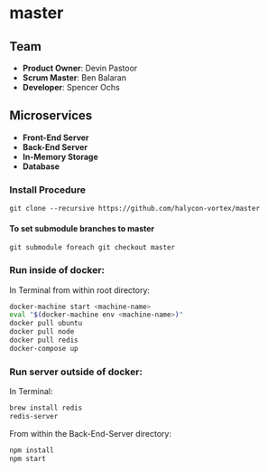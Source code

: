 # master

## Team

  - __Product Owner__: Devin Pastoor
  - __Scrum Master__: Ben Balaran
  - __Developer__: Spencer Ochs

## Microservices

  - __Front-End Server__
  - __Back-End Server__
  - __In-Memory Storage__
  - __Database__

### Install Procedure

```
git clone --recursive https://github.com/halycon-vortex/master
```

#### To set submodule branches to master

```
git submodule foreach git checkout master
```


### Run inside of docker:

In Terminal from within root directory:
```sh
docker-machine start <machine-name>
eval "$(docker-machine env <machine-name>)"
docker pull ubuntu
docker pull node
docker pull redis
docker-compose up
```

### Run server outside of docker:

In Terminal:
```sh
brew install redis
redis-server
```

From within the Back-End-Server directory:

```sh
npm install
npm start
```
